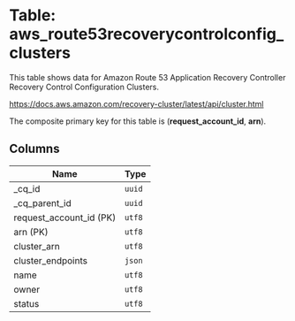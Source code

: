 # Table: aws_route53recoverycontrolconfig_clusters

This table shows data for Amazon Route 53 Application Recovery Controller Recovery Control Configuration Clusters.

https://docs.aws.amazon.com/recovery-cluster/latest/api/cluster.html

The composite primary key for this table is (**request_account_id**, **arn**).

## Columns

| Name          | Type          |
| ------------- | ------------- |
|_cq_id|`uuid`|
|_cq_parent_id|`uuid`|
|request_account_id (PK)|`utf8`|
|arn (PK)|`utf8`|
|cluster_arn|`utf8`|
|cluster_endpoints|`json`|
|name|`utf8`|
|owner|`utf8`|
|status|`utf8`|